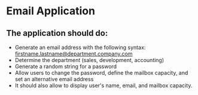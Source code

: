 # Email Application

## The application should do:

- Generate an email address with the following syntax: firstname.lastname@department.company.com
- Determine the department (sales, development, accounting)
- Generate a random string for a password
- Allow users to change the password, define the mailbox capacity, and set an alternative email address
- It should also allow to display user's name, email, and mailbox capacity.
